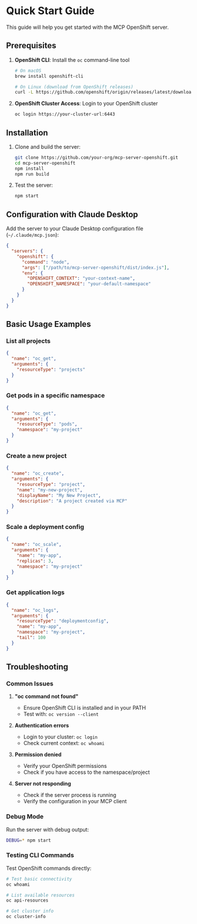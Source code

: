 # Quick Start Guide

This guide will help you get started with the MCP OpenShift server.

## Prerequisites

1. **OpenShift CLI**: Install the `oc` command-line tool

   ```bash
   # On macOS
   brew install openshift-cli

   # On Linux (download from OpenShift releases)
   curl -L https://github.com/openshift/origin/releases/latest/download/openshift-origin-client-tools-*.tar.gz | tar xz
   ```

2. **OpenShift Cluster Access**: Login to your OpenShift cluster
   ```bash
   oc login https://your-cluster-url:6443
   ```

## Installation

1. Clone and build the server:

   ```bash
   git clone https://github.com/your-org/mcp-server-openshift.git
   cd mcp-server-openshift
   npm install
   npm run build
   ```

2. Test the server:
   ```bash
   npm start
   ```

## Configuration with Claude Desktop

Add the server to your Claude Desktop configuration file (`~/.claude/mcp.json`):

```json
{
  "servers": {
    "openshift": {
      "command": "node",
      "args": ["/path/to/mcp-server-openshift/dist/index.js"],
      "env": {
        "OPENSHIFT_CONTEXT": "your-context-name",
        "OPENSHIFT_NAMESPACE": "your-default-namespace"
      }
    }
  }
}
```

## Basic Usage Examples

### List all projects

```json
{
  "name": "oc_get",
  "arguments": {
    "resourceType": "projects"
  }
}
```

### Get pods in a specific namespace

```json
{
  "name": "oc_get",
  "arguments": {
    "resourceType": "pods",
    "namespace": "my-project"
  }
}
```

### Create a new project

```json
{
  "name": "oc_create",
  "arguments": {
    "resourceType": "project",
    "name": "my-new-project",
    "displayName": "My New Project",
    "description": "A project created via MCP"
  }
}
```

### Scale a deployment config

```json
{
  "name": "oc_scale",
  "arguments": {
    "name": "my-app",
    "replicas": 3,
    "namespace": "my-project"
  }
}
```

### Get application logs

```json
{
  "name": "oc_logs",
  "arguments": {
    "resourceType": "deploymentconfig",
    "name": "my-app",
    "namespace": "my-project",
    "tail": 100
  }
}
```

## Troubleshooting

### Common Issues

1. **"oc command not found"**
   - Ensure OpenShift CLI is installed and in your PATH
   - Test with: `oc version --client`

2. **Authentication errors**
   - Login to your cluster: `oc login`
   - Check current context: `oc whoami`

3. **Permission denied**
   - Verify your OpenShift permissions
   - Check if you have access to the namespace/project

4. **Server not responding**
   - Check if the server process is running
   - Verify the configuration in your MCP client

### Debug Mode

Run the server with debug output:

```bash
DEBUG=* npm start
```

### Testing CLI Commands

Test OpenShift commands directly:

```bash
# Test basic connectivity
oc whoami

# List available resources
oc api-resources

# Get cluster info
oc cluster-info
```
